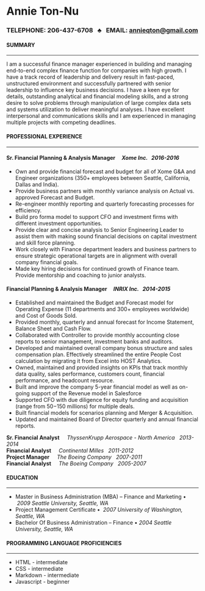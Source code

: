# **Annie Ton-Nu**  

### **TELEPHONE:** 206-437-6708 &nbsp; ♣ &nbsp; **EMAIL:** <annieqton@gmail.com>

#### **SUMMARY**
***
I am a successful finance manager experienced in building and managing end-to-end complex finance function for companies with high growth.  I have a track record of leadership and delivery result in fast-paced, unstructured environment and successfully partnered with senior leadership to influence key business decisions.  I have a keen eye for details, outstanding analytical and financial modeling skills, and a strong desire to solve problems through manipulation of large complex data sets and systems utilization to deliver meaningful analyses.  I have excellent interpersonal and communications skills and I am experienced in managing multiple projects with competing deadlines.  

#### **PROFESSIONAL EXPERIENCE**
***
#### Sr. Financial Planning & Analysis Manager &nbsp; &nbsp; *Xome Inc. &nbsp;  2016-2016*  
+ Own and provide financial forecast and budget for all of Xome G&A and Engineer organizations (350+ employees between Seattle, California, Dallas and India).  
+ Provide business partners with monthly variance analysis on Actual vs. approved Forecast and Budget. 
+ Re-engineer monthly reporting and quarterly forecasting processes for efficiency.
+ Build pro forma model to support CFO and investment firms with different investment opportunities. 
+ Provide clear and concise analysis to Senior Engineering Leader to assist them with making sound financial decisions on capital investment and skill force planning.
+ Work closely with Finance department leaders and business partners to ensure strategic operational targets are in alignment with overall company financial goals. 
+ Made key hiring decisions for continued growth of Finance team.  Provide mentorship and coaching to junior analysts. 

#### Financial Planning & Analysis Manager &nbsp; &nbsp; *INRIX Inc. &nbsp;  2014-2015*  
+ Established and maintained the Budget and Forecast model for Operating Expense (11 departments and 300+ employees worldwide) and Cost of Goods Sold. 
+ Provided monthly, quarterly and annual forecast for Income Statement, Balance Sheet and Cash Flow. 
+ Collaborated with Controller to provide monthly accounting close reports to senior management, investment banks and auditors.
+ Developed and maintained overall company bonus structure and sales compensation plan.  Effectively streamlined the entire People Cost calculation by migrating it from Excel into HOST Analytics. 
+ Owned, maintained and provided insights on KPIs that track monthly data quality, sales performance, customers count, financial performance, and headcount resource.
+ Built and improve the company 5-year financial model as well as on-going support of the Revenue model in Salesforce
+ Supported CFO with due diligence for equity funding and acquisition (range from $50-$150 millions) for multiple deals. 
+ Built financial models for scenarios planning and Merger & Acquisition. 
+ Updated and maintained Board of Director quarterly and annual financial reports.

**Sr. Financial Analyst** &nbsp; &nbsp; *ThyssenKrupp Aerospace - North America &nbsp;  2013-2014*  
**Financial Analyst** &nbsp; &nbsp; *Continental Milles &nbsp;  2011-2012*  
**Project Manager** &nbsp; &nbsp; *The Boeing Company &nbsp;  2007-2011*  
**Financial Analyst** &nbsp; &nbsp; *The Boeing Company &nbsp;  2005-2007*  

#### **EDUCATION**
***
+ Master in Business Administration (MBA) – Finance and Marketing  •  *2009
Seattle University, Seattle, WA*  
+ Project Management Certificate  •  *2007
University of Washington, Seattle, WA*  
+ Bachelor Of Business Administration – Finance  • *2004 
Seattle University, Seattle, WA*  

#### **PROGRAMMING LANGUAGE PROFICIENCIES**  
***
+ HTML - intermediate
+ CSS - intermediate
+ Markdown - intermediate
+ Javascript - beginner




